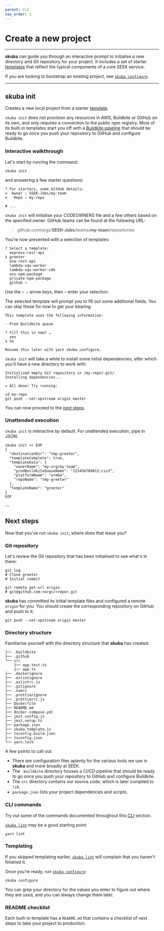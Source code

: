 ```yaml
---
parent: CLI
nav_order: 1
---
```


# Create a new project

---

**skuba** can guide you through an interactive prompt to initialise a new directory and Git repository for your project.
It includes a set of starter [templates] that reflect the typical components of a core SEEK service.

If you are looking to bootstrap an existing project,
see [`skuba configure`].

---

## skuba init

Creates a new local project from a starter [template].

`skuba init` does not provision any resources in AWS, Buildkite or GitHub on its own,
and only requires a connection to the public npm registry.
Most of its built-in templates start you off with a [Buildkite pipeline] that should be ready to go once you push your repository to GitHub and configure Buildkite.

### Interactive walkthrough

Let's start by running the command:

```shell
skuba init
```

and answering a few starter questions:

```shell
? For starters, some GitHub details:
⊙  Owner : SEEK-Jobs/my-team
⊙   Repo : my-repo

# ...
```

`skuba init` will initialise your CODEOWNERS file and a few others based on the specified owner.
GitHub teams can be found at the following URL:

> github.com/orgs/**SEEK-Jobs**/teams/**my-team**/repositories

You're now presented with a selection of templates:

```shell
? Select a template:
  express-rest-api
❯ greeter
  koa-rest-api
  lambda-sqs-worker
  lambda-sqs-worker-cdk
  oss-npm-package
  private-npm-package
  github →
```

Use the `↑ ↓` arrow keys, then `⏎` enter your selection.

The selected template will prompt you to fill out some additional fields.
You can skip these for now to get your bearing:

```shell
This template uses the following information:

- Prod Buildkite queue

? Fill this in now? …
  yes
❯ no

Resume this later with yarn skuba configure.
```

`skuba init` will take a while to install some initial dependencies,
after which you'll have a new directory to work with:

```shell
Initialized empty Git repository in /my-repo/.git/
Installing dependencies...

✔ All done! Try running:

cd my-repo
git push --set-upstream origin master
```

You can now proceed to the [next steps](#next-steps).

### Unattended execution

`skuba init` is interactive by default.
For unattended execution, pipe in JSON:

```shell
skuba init << EOF
{
  "destinationDir": "tmp-greeter",
  "templateComplete": true,
  "templateData": {
    "ownerName": "my-org/my-team",
    "prodBuildkiteQueueName": "123456789012:cicd",
    "platformName": "arm64",
    "repoName": "tmp-greeter"
  },
  "templateName": "greeter"
}
EOF
```

--

## Next steps

Now that you've run `skuba init`, where does that leave you?

### Git repository

Let's review the Git repository that has been initialised to see what's in there:

```shell
git log
# Clone greeter
# Initial commit

git remote get-url origin
# git@github.com:<org>/<repo>.git
```

**skuba** has committed its initial template files and configured a remote `origin` for you.
You should create the corresponding repository on GitHub and push to it:

```shell
git push --set-upstream origin master
```

### Directory structure

Familiarise yourself with the directory structure that **skuba** has created:

```shell
├── .buildkite
├── .github
└── src
    ├── app.test.ts
    ├── app.ts
├── .dockerignore
├── .eslintignore
├── .eslintrc.js
├── .gitignore
├── .nvmrc
├── .prettierignore
├── .prettierrc.js
├── Dockerfile
├── README.md
├── docker-compose.yml
├── jest.config.js
├── jest.setup.ts
├── package.json
├── skuba.template.js
├── tsconfig.build.json
├── tsconfig.json
└── yarn.lock
```

A few points to call out:

- There are configuration files aplenty for the various tools we use in **skuba** and more broadly at SEEK.
- The `.buildkite` directory houses a CI/CD pipeline that should be ready to go once you push your repository to GitHub and configure Buildkite.
- The `src` directory contains our source code, which is later compiled to `lib`.
- `package.json` lists your project dependencies and scripts.

### CLI commands

Try out some of the commands documented throughout this [CLI] section.

[`skuba lint`] may be a good starting point:

```shell
yarn lint
```

### Templating

If you skipped templating earlier,
[`skuba lint`] will complain that you haven't finished it.

Once you're ready, run [`skuba configure`]:

```shell
skuba configure
```

You can grep your directory for the values you enter to figure out where they are used,
and you can always change them later.

### README checklist

Each built-in template has a `README.md` that contains a checklist of next steps to take your project to production.

[`skuba configure`]: ./configure.md#skuba-configure
[`skuba lint`]: ./lint.md#skuba-lint
[buildkite pipeline]: https://buildkite.com/docs/pipelines/defining-steps
[cli]: ./index.md
[template]: ../templates
[templates]: ../templates
